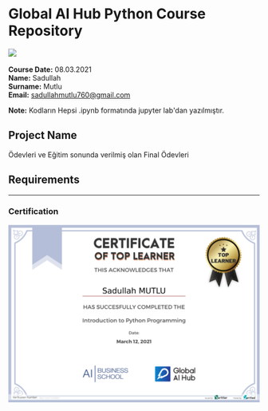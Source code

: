 # Global AI Hub Python Course Repository
![](img/newlogo.png)

**Course Date:** 08.03.2021  
**Name:** Sadullah  
**Surname:** Mutlu  
**Email:** sadullahmutlu760@gmail.com  

**Note:** Kodların Hepsi  .ipynb formatında jupyter lab'dan yazılmıştır.

## Project Name
Ödevleri ve Eğitim sonunda verilmiş olan Final Ödevleri

## Requirements

---

### Certification
![](img/TopLearnerCertificate.png)


